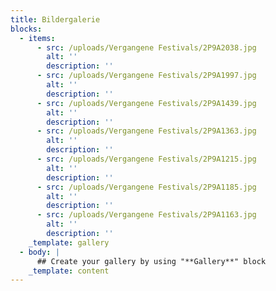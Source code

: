 ```yaml
---
title: Bildergalerie
blocks:
  - items:
      - src: /uploads/Vergangene Festivals/2P9A2038.jpg
        alt: ''
        description: ''
      - src: /uploads/Vergangene Festivals/2P9A1997.jpg
        alt: ''
        description: ''
      - src: /uploads/Vergangene Festivals/2P9A1439.jpg
        alt: ''
        description: ''
      - src: /uploads/Vergangene Festivals/2P9A1363.jpg
        alt: ''
        description: ''
      - src: /uploads/Vergangene Festivals/2P9A1215.jpg
        alt: ''
        description: ''
      - src: /uploads/Vergangene Festivals/2P9A1185.jpg
        alt: ''
        description: ''
      - src: /uploads/Vergangene Festivals/2P9A1163.jpg
        alt: ''
        description: ''
    _template: gallery
  - body: |
      ## Create your gallery by using "**Gallery**" block
    _template: content
---
```

















